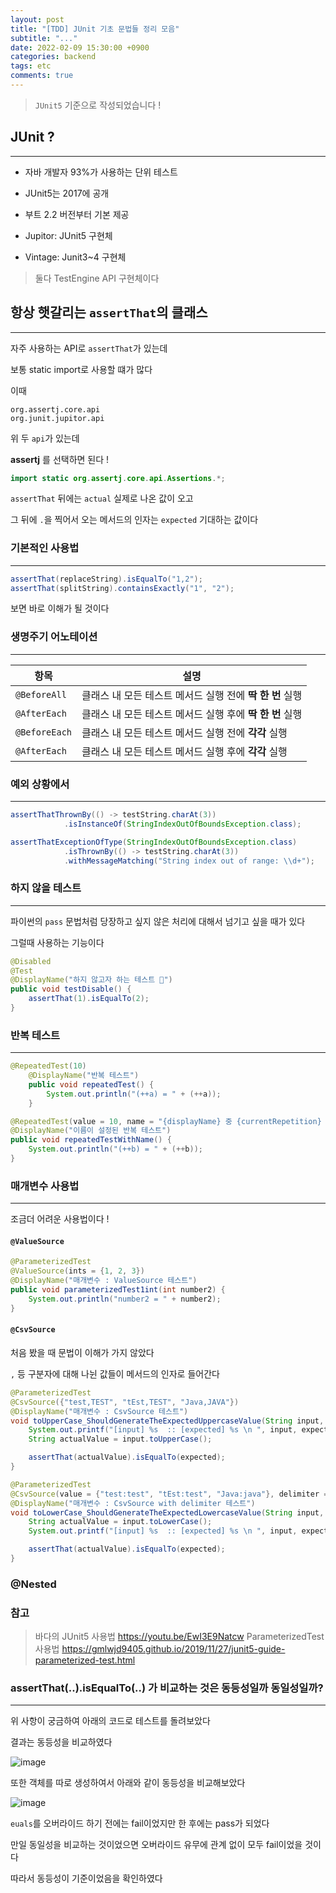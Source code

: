 ```yaml
---
layout: post
title: "[TDD] JUnit 기초 문법들 정리 모음"
subtitle: "..."
date: 2022-02-09 15:30:00 +0900
categories: backend
tags: etc
comments: true
---
```


> `JUnit5` 기준으로 작성되었습니다 !

## JUnit ?

---

- 자바 개발자 93%가 사용하는 단위 테스트
- JUnit5는 2017에 공개
- 부트 2.2 버전부터 기본 제공

- Jupitor: JUnit5 구현체
- Vintage: Junit3~4 구현체

> 둘다 TestEngine API 구현체이다

## 항상 햇갈리는 `assertThat`의 클래스

---

자주 사용하는 API로 `assertThat`가 있는데

보통 static import로 사용할 떄가 많다

이때

```
org.assertj.core.api
org.junit.jupitor.api
```

위 두 `api`가 있는데

**assertj** 를 선택하면 된다 !

```java
import static org.assertj.core.api.Assertions.*;
```

`assertThat` 뒤에는 `actual` 실제로 나온 값이 오고

그 뒤에 `.`을 찍어서 오는 메서드의 인자는 `expected` 기대하는 값이다

### 기본적인 사용법

---

```java
assertThat(replaceString).isEqualTo("1,2");
assertThat(splitString).containsExactly("1", "2");
```

보면 바로 이해가 될 것이다

### 생명주기 어노테이션

---

| 항목          | 설명                                                     |
| ------------- | -------------------------------------------------------- |
| `@BeforeAll`  | 클래스 내 모든 테스트 메서드 실행 전에 **딱 한 번** 실행 |
| `@AfterEach`  | 클래스 내 모든 테스트 메서드 실행 후에 **딱 한 번** 실행 |
| `@BeforeEach` | 클래스 내 모든 테스트 메서드 실행 전에 **각각** 실행     |
| `@AfterEach`  | 클래스 내 모든 테스트 메서드 실행 후에 **각각** 실행     |

### 예외 상황에서

---

```java
assertThatThrownBy(() -> testString.charAt(3))
			.isInstanceOf(StringIndexOutOfBoundsException.class);
```

```java
assertThatExceptionOfType(StringIndexOutOfBoundsException.class)
			.isThrownBy(() -> testString.charAt(3))
			.withMessageMatching("String index out of range: \\d+");
```

### 하지 않을 테스트

---

파이썬의 `pass` 문법처럼 당장하고 싶지 않은 처리에 대해서 넘기고 싶을 때가 있다

그럴때 사용하는 기능이다

```java
@Disabled
@Test
@DisplayName("하지 않고자 하는 테스트 👻")
public void testDisable() {
    assertThat(1).isEqualTo(2);
}
```

### 반복 테스트

---

```java
@RepeatedTest(10)
	@DisplayName("반복 테스트")
	public void repeatedTest() {
		System.out.println("(++a) = " + (++a));
	}
```

```java
@RepeatedTest(value = 10, name = "{displayName} 중 {currentRepetition} of {totalRepetitions}")
@DisplayName("이름이 설정된 반복 테스트")
public void repeatedTestWithName() {
    System.out.println("(++b) = " + (++b));
}
```

### 매개변수 사용법

---

조금더 어려운 사용법이다 !

#### `@ValueSource`

```java
@ParameterizedTest
@ValueSource(ints = {1, 2, 3})
@DisplayName("매개변수 : ValueSource 테스트")
public void parameterizedTest1int(int number2) {
    System.out.println("number2 = " + number2);
}
```

#### `@CsvSource`

처음 봤을 때 문법이 이해가 가지 않았다

`,` 등 구분자에 대해 나뉜 값들이 메서드의 인자로 들어간다

```java
@ParameterizedTest
@CsvSource({"test,TEST", "tEst,TEST", "Java,JAVA"})
@DisplayName("매개변수 : CsvSource 테스트")
void toUpperCase_ShouldGenerateTheExpectedUppercaseValue(String input, String expected) {
    System.out.printf("[input] %s  :: [expected] %s \n ", input, expected);
    String actualValue = input.toUpperCase();

    assertThat(actualValue).isEqualTo(expected);
}
```

```java
@ParameterizedTest
@CsvSource(value = {"test:test", "tEst:test", "Java:java"}, delimiter = ':')
@DisplayName("매개변수 : CsvSource with delimiter 테스트")
void toLowerCase_ShouldGenerateTheExpectedLowercaseValue(String input, String expected) {
    String actualValue = input.toLowerCase();
    System.out.printf("[input] %s  :: [expected] %s \n ", input, expected);

    assertThat(actualValue).isEqualTo(expected);
}
```

### @Nested

### 참고

> 바다의 JUnit5 사용법 https://youtu.be/EwI3E9Natcw
> ParameterizedTest 사용법 https://gmlwjd9405.github.io/2019/11/27/junit5-guide-parameterized-test.html

### assertThat(..).isEqualTo(..) 가 비교하는 것은 동등성일까 동일성일까?

---

위 사항이 궁금하여 아래의 코드로 테스트를 돌려보았다

결과는 동등성을 비교하였다

![image](https://user-images.githubusercontent.com/66164361/153705856-f825ae43-a43d-4531-a7c8-9b08d3b45e4f.png)

또한 객체를 따로 생성하여서 아래와 같이 동등성을 비교해보았다

![image](https://user-images.githubusercontent.com/66164361/153706073-0548b8c4-0ecf-43e9-aa2a-000e69366d1f.png)

`euals`를 오버라이드 하기 전에는 fail이었지만 한 후에는 pass가 되었다

만일 동일성을 비교하는 것이었으면 오버라이드 유무에 관계 없이 모두 fail이었을 것이다

따라서 동등성이 기준이었음을 확인하였다
